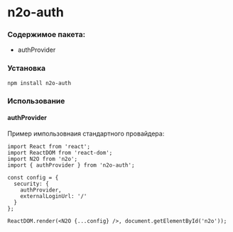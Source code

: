 # n2o-auth

### Содержимое пакета:
* authProvider

### Установка
```npm install n2o-auth```

### Использование
#### authProvider
Пример импользовнаия стандартного провайдера:
```
import React from 'react';
import ReactDOM from 'react-dom';
import N2O from 'n2o';
import { authProvider } from 'n2o-auth';

const config = {
  security: {
    authProvider,
    externalLoginUrl: '/'
  }
};

ReactDOM.render(<N2O {...config} />, document.getElementById('n2o'));
```

